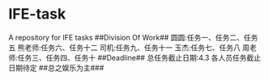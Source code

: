 # IFE-task
A repository for IFE tasks
##Division Of Work##
圆圆:任务一、任务二、任务五
熊老师:任务六、任务十二
司机:任务九、任务十一
玉杰:任务七、任务八
周老师:任务三、任务四、任务十
##Deadline##
总任务截止日期:4.3
各人员任务截止日期待定
##总之娱乐为主###
